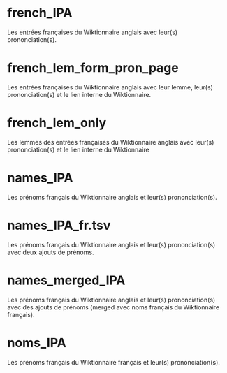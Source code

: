 # french_IPA
Les entrées françaises du Wiktionnaire anglais avec leur(s) prononciation(s).

# french_lem_form_pron_page
Les entrées françaises du Wiktionnaire anglais avec leur lemme, leur(s) prononciation(s) et le lien interne du Wiktionnaire.

# french_lem_only
Les lemmes des entrées françaises du Wiktionnaire anglais avec leur(s) prononciation(s) et le lien interne du Wiktionnaire

# names_IPA
Les prénoms français du Wiktionnaire anglais et leur(s) prononciation(s).

# names_IPA_fr.tsv
Les prénoms français du Wiktionnaire anglais et leur(s) prononciation(s) avec deux ajouts de prénoms.

# names_merged_IPA
Les prénoms français du Wiktionnaire anglais et leur(s) prononciation(s) avec des ajouts de prénoms (merged avec noms français du Wiktionnaire français).

# noms_IPA
Les prénoms français du Wiktionnaire français et leur(s) prononciation(s).
